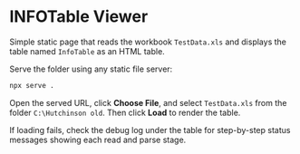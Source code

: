 # INFOTable Viewer

Simple static page that reads the workbook `TestData.xls` and displays the table named `InfoTable` as an HTML table.

Serve the folder using any static file server:

```bash
npx serve .
```

Open the served URL, click **Choose File**, and select `TestData.xls` from the folder `C:\Hutchinson old`. Then click **Load** to render the table.

If loading fails, check the debug log under the table for step-by-step status messages showing each read and parse stage.
